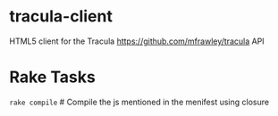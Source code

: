 tracula-client
==============

HTML5 client for the Tracula https://github.com/mfrawley/tracula API

Rake Tasks
==========

`rake compile`  # Compile the js mentioned in the menifest using closure
